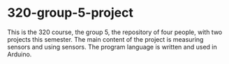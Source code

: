 # 320-group-5-project
 
This is the 320 course, the group 5, the repository of four people, with two projects this semester. The main content of the project is measuring sensors and using sensors. The program language is written and used in Arduino.
